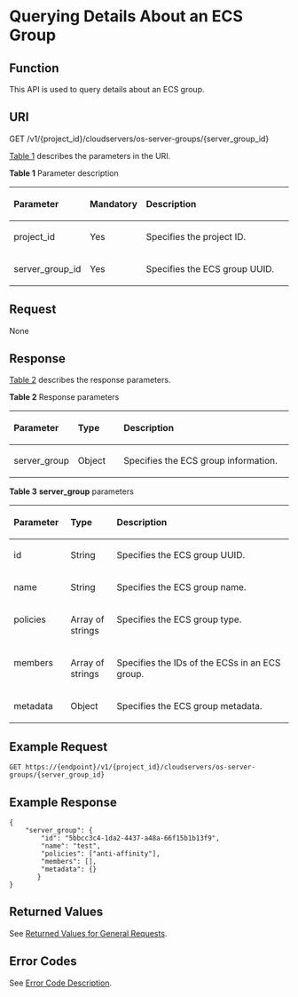 # Querying Details About an ECS Group<a name="EN-US_TOPIC_0175597847"></a>

## Function<a name="en-us_topic_0057973159_section30240326"></a>

This API is used to query details about an ECS group.

## URI<a name="en-us_topic_0057973159_section3727484"></a>

GET /v1/\{project\_id\}/cloudservers/os-server-groups/\{server\_group\_id\}

[Table 1](#en-us_topic_0057973159_en-us_topic_0020212650_table62669527)  describes the parameters in the URI.

**Table  1**  Parameter description

<a name="en-us_topic_0057973159_en-us_topic_0020212650_table62669527"></a>
<table><thead align="left"><tr id="en-us_topic_0057973159_en-us_topic_0020212650_row33894570"><th class="cellrowborder" valign="top" width="21.3%" id="mcps1.2.4.1.1"><p id="p5187119"><a name="p5187119"></a><a name="p5187119"></a>Parameter</p>
</th>
<th class="cellrowborder" valign="top" width="17.36%" id="mcps1.2.4.1.2"><p id="p17503500"><a name="p17503500"></a><a name="p17503500"></a>Mandatory</p>
</th>
<th class="cellrowborder" valign="top" width="61.339999999999996%" id="mcps1.2.4.1.3"><p id="p8497414"><a name="p8497414"></a><a name="p8497414"></a>Description</p>
</th>
</tr>
</thead>
<tbody><tr id="en-us_topic_0057973159_en-us_topic_0020212650_row8419032"><td class="cellrowborder" valign="top" width="21.3%" headers="mcps1.2.4.1.1 "><p id="en-us_topic_0057973159_en-us_topic_0020212650_p10852974"><a name="en-us_topic_0057973159_en-us_topic_0020212650_p10852974"></a><a name="en-us_topic_0057973159_en-us_topic_0020212650_p10852974"></a>project_id</p>
</td>
<td class="cellrowborder" valign="top" width="17.36%" headers="mcps1.2.4.1.2 "><p id="en-us_topic_0057973159_en-us_topic_0020212650_p6675738"><a name="en-us_topic_0057973159_en-us_topic_0020212650_p6675738"></a><a name="en-us_topic_0057973159_en-us_topic_0020212650_p6675738"></a>Yes</p>
</td>
<td class="cellrowborder" valign="top" width="61.339999999999996%" headers="mcps1.2.4.1.3 "><p id="p37593705"><a name="p37593705"></a><a name="p37593705"></a>Specifies the project ID.</p>
</td>
</tr>
<tr id="en-us_topic_0057973159_row1856062192319"><td class="cellrowborder" valign="top" width="21.3%" headers="mcps1.2.4.1.1 "><p id="en-us_topic_0057973159_p16560926238"><a name="en-us_topic_0057973159_p16560926238"></a><a name="en-us_topic_0057973159_p16560926238"></a>server_group_id</p>
</td>
<td class="cellrowborder" valign="top" width="17.36%" headers="mcps1.2.4.1.2 "><p id="en-us_topic_0057973159_p5560326232"><a name="en-us_topic_0057973159_p5560326232"></a><a name="en-us_topic_0057973159_p5560326232"></a>Yes</p>
</td>
<td class="cellrowborder" valign="top" width="61.339999999999996%" headers="mcps1.2.4.1.3 "><p id="en-us_topic_0057973159_p94577242237"><a name="en-us_topic_0057973159_p94577242237"></a><a name="en-us_topic_0057973159_p94577242237"></a>Specifies the ECS group UUID.</p>
</td>
</tr>
</tbody>
</table>

## Request<a name="section1383316545593"></a>

None

## Response<a name="en-us_topic_0057973159_section28398296"></a>

[Table 2](#en-us_topic_0057973159_table31776237)  describes the response parameters.

**Table  2**  Response parameters

<a name="en-us_topic_0057973159_table31776237"></a>
<table><thead align="left"><tr id="en-us_topic_0057973159_row27842754"><th class="cellrowborder" valign="top" width="20.31796820317968%" id="mcps1.2.4.1.1"><p id="en-us_topic_0057972670_p57733603"><a name="en-us_topic_0057972670_p57733603"></a><a name="en-us_topic_0057972670_p57733603"></a>Parameter</p>
</th>
<th class="cellrowborder" valign="top" width="16.558344165583442%" id="mcps1.2.4.1.2"><p id="en-us_topic_0057972670_p45910260"><a name="en-us_topic_0057972670_p45910260"></a><a name="en-us_topic_0057972670_p45910260"></a>Type</p>
</th>
<th class="cellrowborder" valign="top" width="63.12368763123687%" id="mcps1.2.4.1.3"><p id="en-us_topic_0057972670_p32634650"><a name="en-us_topic_0057972670_p32634650"></a><a name="en-us_topic_0057972670_p32634650"></a>Description</p>
</th>
</tr>
</thead>
<tbody><tr id="en-us_topic_0057973159_row23461831"><td class="cellrowborder" valign="top" width="20.31796820317968%" headers="mcps1.2.4.1.1 "><p id="en-us_topic_0057973159_p21360177"><a name="en-us_topic_0057973159_p21360177"></a><a name="en-us_topic_0057973159_p21360177"></a>server_group</p>
</td>
<td class="cellrowborder" valign="top" width="16.558344165583442%" headers="mcps1.2.4.1.2 "><p id="en-us_topic_0057973159_p52452767"><a name="en-us_topic_0057973159_p52452767"></a><a name="en-us_topic_0057973159_p52452767"></a>Object</p>
</td>
<td class="cellrowborder" valign="top" width="63.12368763123687%" headers="mcps1.2.4.1.3 "><p id="en-us_topic_0057973159_p8353193"><a name="en-us_topic_0057973159_p8353193"></a><a name="en-us_topic_0057973159_p8353193"></a>Specifies the ECS group information.</p>
</td>
</tr>
</tbody>
</table>

**Table  3** **server\_group**  parameters

<a name="en-us_topic_0057973159_table5520021"></a>
<table><thead align="left"><tr id="en-us_topic_0057973159_row52947946"><th class="cellrowborder" valign="top" width="20.31796820317968%" id="mcps1.2.4.1.1"><p id="p14850105762611"><a name="p14850105762611"></a><a name="p14850105762611"></a>Parameter</p>
</th>
<th class="cellrowborder" valign="top" width="16.558344165583442%" id="mcps1.2.4.1.2"><p id="p1685014574266"><a name="p1685014574266"></a><a name="p1685014574266"></a>Type</p>
</th>
<th class="cellrowborder" valign="top" width="63.12368763123687%" id="mcps1.2.4.1.3"><p id="p168651757112614"><a name="p168651757112614"></a><a name="p168651757112614"></a>Description</p>
</th>
</tr>
</thead>
<tbody><tr id="en-us_topic_0057973159_row5110742"><td class="cellrowborder" valign="top" width="20.31796820317968%" headers="mcps1.2.4.1.1 "><p id="en-us_topic_0057973159_p11316939"><a name="en-us_topic_0057973159_p11316939"></a><a name="en-us_topic_0057973159_p11316939"></a>id</p>
</td>
<td class="cellrowborder" valign="top" width="16.558344165583442%" headers="mcps1.2.4.1.2 "><p id="en-us_topic_0057973159_p44256881"><a name="en-us_topic_0057973159_p44256881"></a><a name="en-us_topic_0057973159_p44256881"></a>String</p>
</td>
<td class="cellrowborder" valign="top" width="63.12368763123687%" headers="mcps1.2.4.1.3 "><p id="en-us_topic_0057973159_p56454382"><a name="en-us_topic_0057973159_p56454382"></a><a name="en-us_topic_0057973159_p56454382"></a>Specifies the ECS group UUID.</p>
</td>
</tr>
<tr id="en-us_topic_0057973159_row38327398"><td class="cellrowborder" valign="top" width="20.31796820317968%" headers="mcps1.2.4.1.1 "><p id="en-us_topic_0057973159_p17511496"><a name="en-us_topic_0057973159_p17511496"></a><a name="en-us_topic_0057973159_p17511496"></a>name</p>
</td>
<td class="cellrowborder" valign="top" width="16.558344165583442%" headers="mcps1.2.4.1.2 "><p id="en-us_topic_0057973159_p9145087"><a name="en-us_topic_0057973159_p9145087"></a><a name="en-us_topic_0057973159_p9145087"></a>String</p>
</td>
<td class="cellrowborder" valign="top" width="63.12368763123687%" headers="mcps1.2.4.1.3 "><p id="en-us_topic_0057973159_p5596939"><a name="en-us_topic_0057973159_p5596939"></a><a name="en-us_topic_0057973159_p5596939"></a>Specifies the ECS group name.</p>
</td>
</tr>
<tr id="en-us_topic_0057973159_row50372456"><td class="cellrowborder" valign="top" width="20.31796820317968%" headers="mcps1.2.4.1.1 "><p id="en-us_topic_0057973159_p53637170"><a name="en-us_topic_0057973159_p53637170"></a><a name="en-us_topic_0057973159_p53637170"></a>policies</p>
</td>
<td class="cellrowborder" valign="top" width="16.558344165583442%" headers="mcps1.2.4.1.2 "><p id="en-us_topic_0057973159_p49643541"><a name="en-us_topic_0057973159_p49643541"></a><a name="en-us_topic_0057973159_p49643541"></a>Array of strings</p>
</td>
<td class="cellrowborder" valign="top" width="63.12368763123687%" headers="mcps1.2.4.1.3 "><p id="en-us_topic_0057973159_p31957059"><a name="en-us_topic_0057973159_p31957059"></a><a name="en-us_topic_0057973159_p31957059"></a>Specifies the ECS group type.</p>
</td>
</tr>
<tr id="en-us_topic_0057973159_row19178079"><td class="cellrowborder" valign="top" width="20.31796820317968%" headers="mcps1.2.4.1.1 "><p id="en-us_topic_0057973159_p9920603"><a name="en-us_topic_0057973159_p9920603"></a><a name="en-us_topic_0057973159_p9920603"></a>members</p>
</td>
<td class="cellrowborder" valign="top" width="16.558344165583442%" headers="mcps1.2.4.1.2 "><p id="en-us_topic_0057973159_p65371346"><a name="en-us_topic_0057973159_p65371346"></a><a name="en-us_topic_0057973159_p65371346"></a>Array of strings</p>
</td>
<td class="cellrowborder" valign="top" width="63.12368763123687%" headers="mcps1.2.4.1.3 "><p id="en-us_topic_0057973159_p8656215"><a name="en-us_topic_0057973159_p8656215"></a><a name="en-us_topic_0057973159_p8656215"></a>Specifies the IDs of the ECSs in an ECS group.</p>
</td>
</tr>
<tr id="en-us_topic_0057973159_row10797076"><td class="cellrowborder" valign="top" width="20.31796820317968%" headers="mcps1.2.4.1.1 "><p id="en-us_topic_0057973159_p2147930"><a name="en-us_topic_0057973159_p2147930"></a><a name="en-us_topic_0057973159_p2147930"></a>metadata</p>
</td>
<td class="cellrowborder" valign="top" width="16.558344165583442%" headers="mcps1.2.4.1.2 "><p id="en-us_topic_0057973159_p39764641"><a name="en-us_topic_0057973159_p39764641"></a><a name="en-us_topic_0057973159_p39764641"></a>Object</p>
</td>
<td class="cellrowborder" valign="top" width="63.12368763123687%" headers="mcps1.2.4.1.3 "><p id="en-us_topic_0057973159_p43657808"><a name="en-us_topic_0057973159_p43657808"></a><a name="en-us_topic_0057973159_p43657808"></a>Specifies the ECS group metadata.</p>
</td>
</tr>
</tbody>
</table>

## Example Request<a name="en-us_topic_0057973159_section54258073"></a>

```
GET https://{endpoint}/v1/{project_id}/cloudservers/os-server-groups/{server_group_id}
```

## Example Response<a name="section682201453619"></a>

```
{
    "server_group": {
        "id": "5bbcc3c4-1da2-4437-a48a-66f15b1b13f9",
        "name": "test",
        "policies": ["anti-affinity"],
        "members": [],
        "metadata": {}
       }
}
```

## Returned Values<a name="en-us_topic_0057973159_section32827787"></a>

See  [Returned Values for General Requests](returned-values-for-general-requests.md).

## Error Codes<a name="section85821649202813"></a>

See  [Error Code Description](error-code-description.md).

